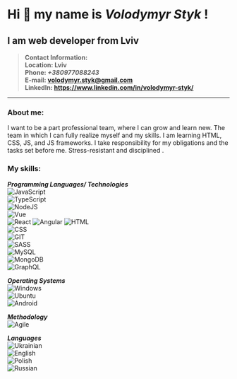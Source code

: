# Hi 👋 my name is *Volodymyr Styk* !
## I am web developer from Lviv
>**Contact Information:**  
**Location: Lviv**  
**Phone: _+380977088243_**  
**E-mail: volodymyr.styk@gmail.com**  
**LinkedIn: https://www.linkedin.com/in/volodymyr-styk/**  
  
--- 
### About me:  
  
I want to be a part professional team, where I can grow and learn new. The team in which I can fully realize myself and my skills. I am learning HTML, CSS, JS, and JS frameworks. I take responsibility for my obligations and the tasks set before me. Stress-resistant and disciplined .  

### My skills:  
**_Programming Languages/ Technologies_**  
![JavaScript](https://img.shields.io/badge/-JavaScript-090909?style=plastic&logo=JavaScript)  
![TypeScript](https://img.shields.io/badge/-JavaScript-090909?style=plastic&logo=TypeScript)  
![NodeJS](https://img.shields.io/badge/-Node_JS-090909?style=plastic&logo=nodedotjs)  
![Vue](https://img.shields.io/badge/-React-090909?style=plastic&logo=vuedotjs)  
![React](https://img.shields.io/badge/-React-090909?style=plastic&logo=react)
![Angular](https://img.shields.io/badge/-Angular-090909?style=plastic&logo=angular) 
![HTML](https://img.shields.io/badge/-HTML-090909?style=plastic&logo=html5)  
![CSS](https://img.shields.io/badge/-CSS-090909?style=plastic&logo=css3)  
![GIT](https://img.shields.io/badge/-GIT-090909?style=plastic&logo=git)  
![SASS](https://img.shields.io/badge/-SASS-090909?style=plastic&logo=sass)  
![MySQL](https://img.shields.io/badge/-MySQL-090909?style=plastic&logo=mysql)  
![MongoDB](https://img.shields.io/badge/-MongoDB-090909?style=plastic&logo=MongoDB)  
![GraphQL](https://img.shields.io/badge/-MongoDB-090909?style=plastic&logo=graphql)  

**_Operating Systems_**  
![Windows](https://img.shields.io/badge/-Windows-090909?style=plastic&logo=windows)  
![Ubuntu](https://img.shields.io/badge/-Ubuntu-090909?style=plastic&logo=ubuntu)  
![Android](https://img.shields.io/badge/-Android-090909?style=plastic&logo=android)  

**_Methodology_**  
![Agile](https://img.shields.io/badge/-Agile-090909?style=plastic&logo=agile)  

**_Languages_**  
![Ukrainian](https://img.shields.io/badge/Ukrainian-native-yellowgreen)  
![English](https://img.shields.io/badge/English-intermediate-yellowgreen)  
![Polish](https://img.shields.io/badge/Polish-elementary-yellowgreen)  
![Russian](https://img.shields.io/badge/Russian-intermediate-yellowgreen)  

